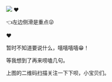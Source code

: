 ![](https://github.com/fangsxin/dushu/blob/master/img/1%E4%BA%8C%E7%BB%B4%E7%A0%81.png?raw=true)
❤

👈左边侧滑是重点😜

❤

暂时不知道要说什么，嘻嘻嘻嘻😁！

等我想到了再来唠嗑几句。

上图的二维码扫描关注一下下呗，小宝贝们。

